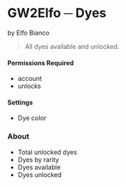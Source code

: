 # GW2Elfo ─ Dyes
by Elfo Bianco

> All dyes available and unlocked.

#### Permissions Required
* account
* unlocks

#### Settings
* Dye color

### About
* Total unlocked dyes
* Dyes by rarity
* Dyes available
* Dyes unlocked
